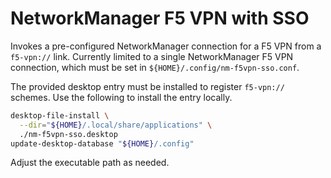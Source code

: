 # NetworkManager F5 VPN with SSO
Invokes a pre-configured NetworkManager connection for a F5 VPN from a `f5-vpn://`
link. Currently limited to a single NetworkManager F5 VPN connection, which must
be set in `${HOME}/.config/nm-f5vpn-sso.conf`.

The provided desktop entry must be installed to register `f5-vpn://` schemes.
Use the following to install the entry locally.
```sh
desktop-file-install \
  --dir="${HOME}/.local/share/applications" \
  ./nm-f5vpn-sso.desktop
update-desktop-database "${HOME}/.config"
```

Adjust the executable path as needed.

